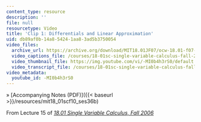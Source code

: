 ```yaml
---
content_type: resource
description: ''
file: null
resourcetype: Video
title: 'Clip 1: Differentials and Linear Approximation'
uid: db89af0b-14a8-5424-1aa8-3ad5b3750054
video_files:
  archive_url: https://archive.org/download/MIT18.01JF07/ocw-18.01-f07-lec15_300k.mp4
  video_captions_file: /courses/18-01sc-single-variable-calculus-fall-2010/e7be900c7dd75500a0e56388fec4cdfb_-MI0b4h3rS0.vtt
  video_thumbnail_file: https://img.youtube.com/vi/-MI0b4h3rS0/default.jpg
  video_transcript_file: /courses/18-01sc-single-variable-calculus-fall-2010/7df414c3b345671e7c1417b30b546c29_-MI0b4h3rS0.pdf
video_metadata:
  youtube_id: -MI0b4h3rS0
---
```


» [Accompanying Notes (PDF)]({{< baseurl >}}/resources/mit18_01scf10_ses36b)

From Lecture 15 of [_18.01 Single Variable Calculus, Fall 2006_](/courses/18-01-single-variable-calculus-fall-2006/video_galleries/video-lectures)